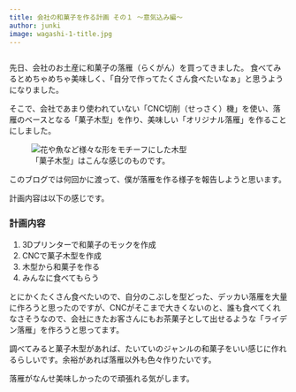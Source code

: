 ```yaml
---
title: 会社の和菓子を作る計画 その１ 〜意気込み編〜
author: junki
image: wagashi-1-title.jpg
---
```


<figure class="large">
  <img src="{{ site.baseurl }}/assets/images/post/wagashi-1/cover.jpg" alt="">
</figure>

先日、会社のお土産に和菓子の落雁（らくがん）を買ってきました。
食べてみるとめちゃめちゃ美味しく、「自分で作ってたくさん食べたいなぁ」と思うようになりました。

<!-- more -->

そこで、会社であまり使われていない「CNC切削（せっさく）機」を使い、落雁のベースとなる「菓子木型」を作り、美味しい「オリジナル落雁」を作ることにしました。

<figure class="large">
  <img src="{{ site.baseurl }}/assets/images/post/wagashi-1/kigata.jpg" alt="花や魚など様々な形をモチーフにした木型">
  <figcaption>「菓子木型」はこんな感じのものです。</figcaption>
</figure>

このブログでは何回かに渡って、僕が落雁を作る様子を報告しようと思います。

計画内容は以下の感じです。

### 計画内容

1. 3Dプリンターで和菓子のモックを作成
1. CNCで菓子木型を作成
1. 木型から和菓子を作る
1. みんなに食べてもらう

とにかくたくさん食べたいので、自分のこぶしを型どった、デッカい落雁を大量に作ろうと思ったのですが、CNCがそこまで大きくないのと、誰も食べてくれなさそうなので、会社にきたお客さんにもお茶菓子として出せるような「ライデン落雁」を作ろうと思ってます。

調べてみると菓子木型があれば、たいていのジャンルの和菓子をいい感じに作れるらしいです。余裕があれば落雁以外も色々作りたいです。

落雁がなんせ美味しかったので頑張れる気がします。
